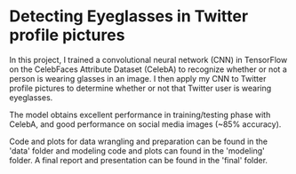 # Detecting Eyeglasses in Twitter profile pictures
In this project, I trained a convolutional neural network (CNN) in TensorFlow on the CelebFaces Attribute Dataset (CelebA) to recognize whether or not a person is wearing glasses in an image. I then apply my CNN to Twitter profile pictures to determine whether or not that Twitter user is wearing eyeglasses.

The model obtains excellent performance in training/testing phase with CelebA, and good performance on social media images (~85% accuracy). 

Code and plots for data wrangling and preparation can be found in the 'data' folder and modeling code and plots can found in the 'modeling' folder. A final report and presentation can be found in the 'final' folder.
